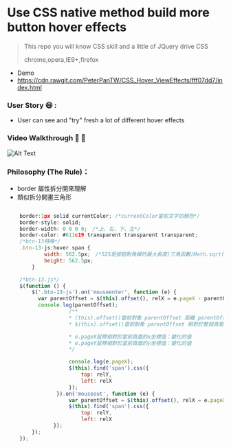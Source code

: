 # Use CSS native method build more button hover effects

> This repo you will know CSS skill and a little of JQuery drive CSS
> <p>chrome,opera,IE9+,firefox</p>


* Demo
* https://cdn.rawgit.com/PeterPanTW/CSS_Hover_ViewEffects/fff07dd7/index.html

### User Story :smile: :
* User can see and "try" fresh a lot of different hover effects

### Video Walkthrough :movie_camera: :movie_camera:
![Alt Text](https://github.com/PeterPanTW/CSS_Hover_ViewEffects/blob/master/Demo_ButtonEffects.gif)


### Philosophy (The Rule)：
+ border 屬性拆分開來理解
+ 類似拆分開畫三角形


```javascript

	border:1px solid currentColor; /*currentColor當前文字的顏色*/
	border-style: solid;
	border-width: 0 0 0 0;　/*上、右、下、左*/
	border-color: #611c19 transparent transparent transparent;
	/*btn-13特殊*/
	.btn-13-js:hover span {
            width: 562.5px;　/*525是按鈕對角線的最大長度(三角函數)Math.sqrt(寬度的平方+高度的平方)再開平方*/
            height: 562.5px;
        }

	/*btn-13.js*/
	$(function () {
    	$('.btn-13-js').on('mouseenter', function (e) {
          var parentOffset = $(this).offset(), relX = e.pageX - parentOffset.left, relY = e.pageY - parentOffset.top;
          console.log(parentOffset);
                    /**
                    * (this).offset()當前對象 parentOffset 距離 parentOffset.left、parentOffset.top 兩邊的距離
                    * $(this).offset()當前對象 parentOffset 相對於整個頁面的上和左的固定偏移值：Object {top: 692, left: 757.84375}

                    * e.pageX鼠標相對於當前頁面的x坐標值：變化的值
                    * e.pageY鼠標相對於當前頁面的y坐標值：變化的值
                    */

                    console.log(e.pageX);
                    $(this).find('span').css({
                        top: relY,
                        left: relX
                    });
                }).on('mouseout', function (e) {
                    var parentOffset = $(this).offset(), relX = e.pageX - parentOffset.left, relY = e.pageY - parentOffset.top;
                    $(this).find('span').css({
                        top: relY,
                        left: relX
               });
        });
    });
```
